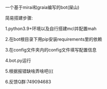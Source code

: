 一个基于mirai和graia编写的bot(屎山)
 
简易搭建步骤:

1.python3.9+环境以及自行搭建mcl并配置mah

2.在bot根目录下用pip安装requirements里的依赖

3.在config文件夹内的config文件填写配置信息

4.bot.py运行

5.根据报错缺啥弄啥吧(((

6.反馈Q群:749094683
